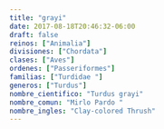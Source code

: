 ```yaml
---
title: "grayi"
date: 2017-08-18T20:46:32-06:00
draft: false
reinos: ["Animalia"]
divisiones: ["Chordata"]
clases: ["Aves"]
ordenes: ["Passeriformes"]
familias: ["Turdidae "]
generos: ["Turdus"]
nombre_cientifico: "Turdus grayi"
nombre_comun: "Mirlo Pardo "
nombre_ingles: "Clay-colored Thrush"
---
```

